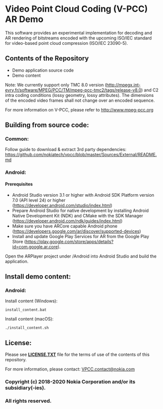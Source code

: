 # Video Point Cloud Coding (V-PCC) AR Demo

This software provides an experimental implementation for decoding and AR rendering of bitstreams encoded with the upcoming ISO/IEC standard for video-based point cloud compression (ISO/IEC 23090-5).

## Contents of the Repository

* Demo application source code
* Demo content

Note: We currently support only TMC 8.0 version (http://mpegx.int-evry.fr/software/MPEG/PCC/TM/mpeg-pcc-tmc2/tags/release-v8.0) and C2 intra coding conditions (lossy geometry, lossy attributes). The dimensions of the encoded video frames shall not change over an encoded sequence.

For more information on V-PCC, please refer to http://www.mpeg-pcc.org

## Building from source code:

### Common:

Follow guide to download & extract 3rd party dependencies: https://github.com/nokiatech/vpcc/blob/master/Sources/External/README.md

### Android:

#### Prerequisites
- Android Studio version 3.1 or higher with Android SDK Platform version 7.0 (API level 24) or higher (https://developer.android.com/studio/index.html)
- Prepare Android Studio for native development by installing Android Native Development Kit (NDK) and CMake with the SDK Manager (https://developer.android.com/ndk/guides/index.html)
- Make sure you have ARCore capable Android phone (https://developers.google.com/ar/discover/supported-devices)
- Install and update Google Play Services for AR from the Google Play Store (https://play.google.com/store/apps/details?id=com.google.ar.core).

Open the ARPlayer project under /Android into Android Studio and build the application.

## Install demo content:

### Android:

Install content (Windows):

```
install_content.bat
```

Install content (macOS):

```
./install_content.sh
```

## License:
Please see **[LICENSE.TXT](https://github.com/nokiatech/vpcc/blob/master/LICENSE.txt)** file for the terms of use of the contents of this repository.

For more information, please contact: <VPCC.contact@nokia.com>

### Copyright (c) 2018-2020 Nokia Corporation and/or its subsidiary(-ies).
### **All rights reserved.** 